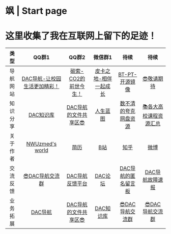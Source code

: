 # 飒 | Start page
# 这里收集了我在互联网上留下的足迹！

| 类型 | QQ群1 | QQ群2 | 微信群1 | 待续 | 待续 |
|:---:|:----:|:----:|:----:|:---:|:---:|
| 导航网站 | <a href="https://nwuzmed.ga/" target="_blank" >DAC导航-让校园生活更加精彩！</a> | <a href="https://nwuzmed.ga/" target="_blank" >碳索-CO2的前世今生！</a> | <a href="https://www.pkzhidi.xyz/" target="_blank" >皮卡之地-相伴一起成长</a> | <a href="https://www.yuque.com/zimuerduo/pt" target="_blank" >BT-PT-开源镜像</a> | <a href="https://nwuzmed.ga/" target="_blank" >😎敬请期待</a> |
| 知识分享 | <a href="https://nwuzmed.ga/" target="_blank" >DAC知识库</a> | <a href="https://nwuzmed.ga/" target="_blank" >DAC导航的文件共享区😎</a> | <a href="http://wiki.pkzhidi.xyz/" target="_blank" >人生蓝图</a> | <a href="https://docs.qq.com/sheet/DRnVKY3hNQ0ttc1pp" target="_blank" >数不清的夸克网盘资源</a> | <a href="https://studyhard.cf/" target="_blank" >📚各大高校课程资源汇总</a> |
| 关于作者 | <a href="https://co2co2.cf/" target="_blank" >NWUzmed's world</a> | <a href="https://nwuzmed.ga/" target="_blank" >简历</a> | <a href="https://space.bilibili.com/327638134?spm_id_from=333.337.0.0" target="_blank" >B站</a> | <a href="https://www.zhihu.com/people/NWUzmed" target="_blank" >知乎</a> | <a href="https://nwuzmed.ga/" target="_blank" >微博</a> |
| 交流反馈 | <a href="https://qq-group.cf/" target="_blank" >😎DAC导航交流群</a> | <a href="https://support.qq.com/products/313460" target="_blank" >DAC导航反馈平台</a> | <a href="http://www.dacbbs.cf/" target="_blank" >DAC论坛</a> | <a href="https://chat.getloli.com/room/@DAC%E5%AF%BC%E8%88%AA%E7%9A%84%E5%8C%BF%E5%90%8D%E7%95%99%E8%A8%80%E6%9D%BF" target="_blank" >DAC导航的匿名留言板</a> | <a href="http://nwu-zmed.mikecrm.com/iSCeBh4" target="_blank" >DAC导航故障速报</a> |
| 业务拓展 | <a href="https://nwuzmed.ga/" target="_blank" >DAC导航</a> | <a href="https://nwuzmed.ga/" target="_blank" >DAC导航的文件共享区😎</a> | <a href="https://nwuzmed.ga/" target="_blank" >DAC知识库</a> | <a href="https://nwuzmed.ga/" target="_blank" >😎DAC导航交流群</a> | <a href="https://nwuzmed.ga/" target="_blank" >😎DAC导航交流群</a> |

